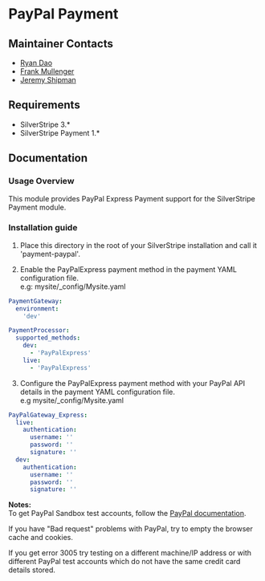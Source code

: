 # PayPal Payment

## Maintainer Contacts
* [Ryan Dao](https://github.com/ryandao)
* [Frank Mullenger](https://github.com/frankmullenger)
* [Jeremy Shipman](https://github.com/jedateach)

## Requirements
* SilverStripe 3.*
* SilverStripe Payment 1.*

## Documentation

### Usage Overview
This module provides PayPal Express Payment support for the SilverStripe Payment module. 

### Installation guide
1. Place this directory in the root of your SilverStripe installation and call it 'payment-paypal'.

2. Enable the PayPalExpress payment method in the payment YAML configuration file.  
e.g: mysite/_config/Mysite.yaml

```yaml
PaymentGateway:
  environment:
    'dev'

PaymentProcessor:
  supported_methods:
    dev:
      - 'PayPalExpress'
    live:
      - 'PayPalExpress'
```

3. Configure the PayPalExpress payment method with your PayPal API details in the payment YAML configuration file.  
e.g mysite/_config/Mysite.yaml

```yaml
PayPalGateway_Express: 
  live:
    authentication:
      username: ''
      password: ''
      signature: ''
  dev:
    authentication:
      username: ''
      password: ''
      signature: ''
```

**Notes:**  
To get PayPal Sandbox test accounts, follow the [PayPal documentation](https://cms.paypal.com/cms_content/US/en_US/files/developer/PP_Sandbox_UserGuide.pdf).
 
If you have "Bad request" problems with PayPal, try to empty the browser cache and cookies.

If you get error 3005 try testing on a different machine/IP address or with different PayPal test accounts which do not have the same credit card details stored.